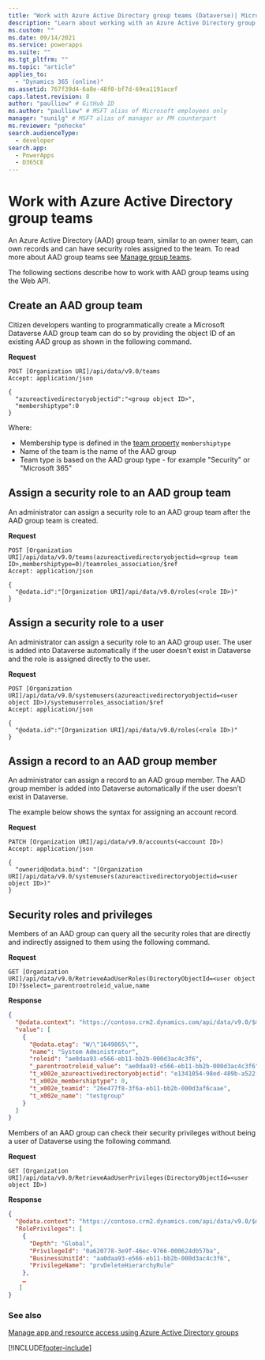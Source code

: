 ```yaml
---
title: "Work with Azure Active Directory group teams (Dataverse)| Microsoft Docs"
description: "Learn about working with an Azure Active Directory group team using the Web API."
ms.custom: ""
ms.date: 09/14/2021
ms.service: powerapps
ms.suite: ""
ms.tgt_pltfrm: ""
ms.topic: "article"
applies_to: 
  - "Dynamics 365 (online)"
ms.assetid: 767f39d4-6a8e-48f0-bf7d-69ea1191acef
caps.latest.revision: 8
author: "paulliew" # GitHub ID
ms.author: "paulliew" # MSFT alias of Microsoft employees only
manager: "sunilg" # MSFT alias of manager or PM counterpart
ms.reviewer: "pehecke"
search.audienceType: 
  - developer
search.app: 
  - PowerApps
  - D365CE
---
```


# Work with Azure Active Directory group teams

An Azure Active Directory (AAD) group team, similar to an owner team, can own records and can have security roles assigned to the team. To read more about AAD group teams see [Manage group teams](/power-platform/admin/manage-group-teams).

The following sections describe how to work with AAD group teams using the Web API.

## Create an AAD group team

Citizen developers wanting to programmatically create a Microsoft Dataverse AAD group team can do so by providing the object ID of an existing AAD group as shown in the following command.

**Request**

```http
POST [Organization URI]/api/data/v9.0/teams
Accept: application/json

{
  "azureactivedirectoryobjectid":"<group object ID>",
  "membershiptype":0
}
```

Where:

- Membership type is defined in the [team property](/dynamics365/customer-engagement/web-api/team#properties) `membershiptype`
- Name of the team is the name of the AAD group
- Team type is based on the AAD group type - for example "Security" or "Microsoft 365"

## Assign a security role to an AAD group team

An administrator can assign a security role to an AAD group team after the AAD group team is created.

**Request**

```http
POST [Organization URI]/api/data/v9.0/teams(azureactivedirectoryobjectid=<group team ID>,membershiptype=0)/teamroles_association/$ref
Accept: application/json

{ 
  "@odata.id":"[Organization URI]/api/data/v9.0/roles(<role ID>)"
}
```

## Assign a security role to a user

An administrator can assign a security role to an AAD group user.  The user is added into Dataverse automatically if the user doesn’t exist in Dataverse and the role is assigned directly to the user.

**Request**

```http
POST [Organization URI]/api/data/v9.0/systemusers(azureactivedirectoryobjectid=<user object ID>)/systemuserroles_association/$ref
Accept: application/json

{ 
  "@odata.id":"[Organization URI]/api/data/v9.0/roles(<role ID>)"
}
```

## Assign a record to an AAD group member

An administrator can assign a record to an AAD group member.  The AAD group member is added into Dataverse automatically if the user doesn’t exist in Dataverse.

The example below shows the syntax for assigning an account record.

**Request**

```http
PATCH [Organization URI]/api/data/v9.0/accounts(<account ID>)
Accept: application/json

{ 
  "ownerid@odata.bind": "[Organization URI]/api/data/v9.0/systemusers(azureactivedirectoryobjectid=<user object ID>)"
}
```

<!-- ## Share a record to an AAD group member

“An administrator or a record owner can share a record to an AAD group member. The AAD group member is added into Dataverse automatically if the user doesn’t exist in Dataverse.

The example below shows the syntax for sharing an account record.

**Request**

```http
POST [Organization URI]/api/data/v9.0/GrantAccess
Accept: application/json

{
  "Target":{
    "accountid":"<account ID>",
    "@odata.type":"Microsoft.Dynamics.CRM.account"
  },
  "PrincipalAccess":{
    "Principal":{
      "@odata.id":"[Organization URI]/api/data/v9.0/systemusers(azureactivedirectoryobjectid=<user object ID>)"
    },
    "AccessMask":"ReadAccess"
  }
}
``` -->

## Security roles and privileges

Members of an AAD group can query all the security roles that are directly and indirectly assigned to them using the following command.

**Request**

```http
GET [Organization URI]/api/data/v9.0/RetrieveAadUserRoles(DirectoryObjectId=<user object ID)?$select=_parentrootroleid_value,name
```

**Response**

```json
{
  "@odata.context": "https://contoso.crm2.dynamics.com/api/data/v9.0/$metadata#roles",
  "value": [
    {
      "@odata.etag": "W/\"1649865\"",
      "name": "System Administrator",
      "roleid": "ae0daa93-e566-eb11-bb2b-000d3ac4c3f6",
      "_parentrootroleid_value": "ae0daa93-e566-eb11-bb2b-000d3ac4c3f6",
      "t_x002e_azureactivedirectoryobjectid": "e1341054-98ed-489b-a522-15e9e277b737",
      "t_x002e_membershiptype": 0,
      "t_x002e_teamid": "26e477f8-3f6a-eb11-bb2b-000d3af6caae",
      "t_x002e_name": "testgroup"
    }
  ]
}
```

Members of an AAD group can check their security privileges without being a user of Dataverse using the following command.

**Request**

```http
GET [Organization URI]/api/data/v9.0/RetrieveAadUserPrivileges(DirectoryObjectId=<user object ID>)
```

**Response**

```json
{
  "@odata.context": "https://contoso.crm2.dynamics.com/api/data/v9.0/$metadata#Microsoft.Dynamics.CRM.RetrieveAadUserPrivilegesResponse",
  "RolePrivileges": [
    {
      "Depth": "Global",
      "PrivilegeId": "0a620778-3e9f-46ec-9766-000624db57ba",
      "BusinessUnitId": "aa0daa93-e566-eb11-bb2b-000d3ac4c3f6",
      "PrivilegeName": "prvDeleteHierarchyRule"
    },
    …
   ]
}
```

### See also

[Manage app and resource access using Azure Active Directory groups](/azure/active-directory/fundamentals/active-directory-manage-groups)

[!INCLUDE[footer-include](../../../includes/footer-banner.md)]